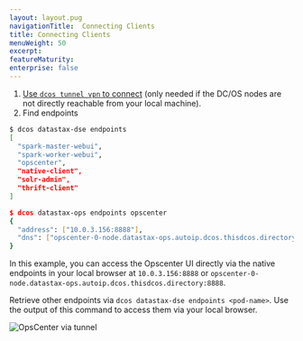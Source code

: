```yaml
---
layout: layout.pug
navigationTitle:  Connecting Clients
title: Connecting Clients
menuWeight: 50
excerpt:
featureMaturity:
enterprise: false
---
```


<!-- This source repo for this topic is https://github.com/mesosphere/dse-private -->


1. [Use `dcos tunnel vpn` to connect](/1.8/administration/access-node/tunnel/) (only needed if the DC/OS nodes are not directly reachable from your local machine).
1. Find endpoints
```bash
$ dcos datastax-dse endpoints
[
  "spark-master-webui",
  "spark-worker-webui",
  "opscenter",
  "native-client",
  "solr-admin",
  "thrift-client"
]

$ dcos datastax-ops endpoints opscenter
{
  "address": ["10.0.3.156:8888"],
  "dns": ["opscenter-0-node.datastax-ops.autoip.dcos.thisdcos.directory:8888"]
}
```

In this example, you can access the Opscenter UI directly via the native endpoints in your local browser at `10.0.3.156:8888` or `opscenter-0-node.datastax-ops.autoip.dcos.thisdcos.directory:8888`.

Retrieve other endpoints via `dcos datastax-dse endpoints <pod-name>`. Use the output of this command to access them via your local browser.

![OpsCenter via tunnel](/img/screenshot.jpg?raw=true "OpsCenter")
